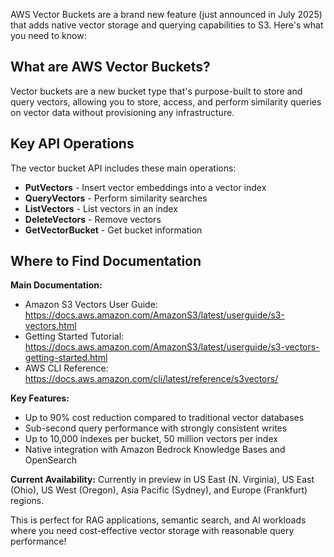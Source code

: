 AWS Vector Buckets are a brand new feature (just announced in July 2025) that adds native vector storage and querying capabilities to S3. Here's what you need to know:

## What are AWS Vector Buckets?

Vector buckets are a new bucket type that's purpose-built to store and query vectors, allowing you to store, access, and perform similarity queries on vector data without provisioning any infrastructure.

## Key API Operations

The vector bucket API includes these main operations:
- **PutVectors** - Insert vector embeddings into a vector index
- **QueryVectors** - Perform similarity searches  
- **ListVectors** - List vectors in an index
- **DeleteVectors** - Remove vectors
- **GetVectorBucket** - Get bucket information

## Where to Find Documentation

**Main Documentation:**
- Amazon S3 Vectors User Guide: https://docs.aws.amazon.com/AmazonS3/latest/userguide/s3-vectors.html
- Getting Started Tutorial: https://docs.aws.amazon.com/AmazonS3/latest/userguide/s3-vectors-getting-started.html
- AWS CLI Reference: https://docs.aws.amazon.com/cli/latest/reference/s3vectors/

**Key Features:**
- Up to 90% cost reduction compared to traditional vector databases
- Sub-second query performance with strongly consistent writes
- Up to 10,000 indexes per bucket, 50 million vectors per index
- Native integration with Amazon Bedrock Knowledge Bases and OpenSearch

**Current Availability:**
Currently in preview in US East (N. Virginia), US East (Ohio), US West (Oregon), Asia Pacific (Sydney), and Europe (Frankfurt) regions.

This is perfect for RAG applications, semantic search, and AI workloads where you need cost-effective vector storage with reasonable query performance!

